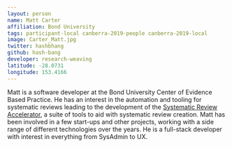 ```yaml
---
layout: person
name: Matt Carter
affiliation: Bond University
tags: participant-local canberra-2019-people canberra-2019-local
image: Carter_Matt.jpg
twitter: hashbhang
github: hash-bang
developer: research-weaving
latitude: -28.0731
longitude: 153.4166
---
```

Matt is a software developer at the Bond University Center of Evidence Based Practice. He has an interest in the automation and tooling for systematic reviews leading to the development of the [Systematic Review Accelerator](http://crebp-sra.com), a suite of tools to aid with systematic review creation. Matt has been involved in a few start-ups and other projects, working with a side range of different technologies over the years.  He is a full-stack developer with interest in everything from SysAdmin to UX.